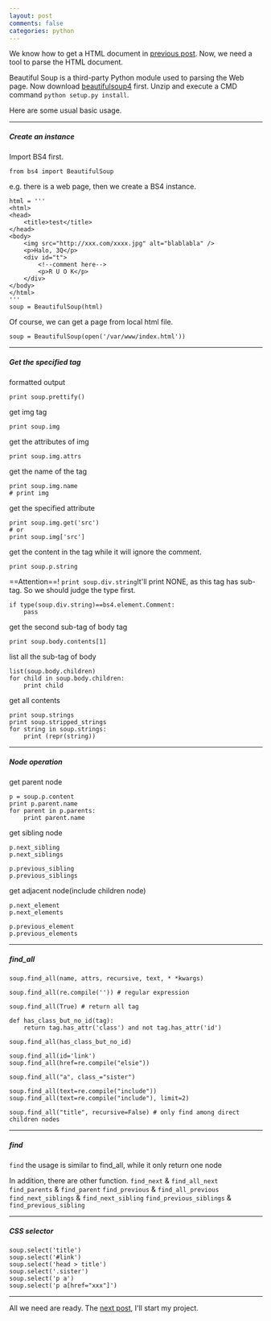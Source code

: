 ```yaml
---
layout: post
comments: false
categories: python
---
```


We know how to get a HTML document in [previous post](2015-11-26-beginning-python-1-crawler.md). Now, we need a tool to parse the HTML document.

Beautiful Soup is a third-party Python module used to parsing the Web page. Now download [beautifulsoup4](http://www.crummy.com/software/BeautifulSoup/bs4/download/4.3/) first. Unzip and execute a CMD command `python setup.py install`.

Here are some usual basic usage.

***
##### Create an instance
Import BS4 first.
```
from bs4 import BeautifulSoup
```

e.g. there is a web page, then we create a BS4 instance.
```
html = '''
<html>
<head>
	<title>test</title>
</head>
<body>
	<img src="http://xxx.com/xxxx.jpg" alt="blablabla" />
	<p>Halo, 3Q</p>
	<div id="t">
    	<!--comment here-->
		<p>R U O K</p>
	</div>
</body>
</html>
'''
soup = BeautifulSoup(html)
```
Of course, we can get a page from local html file.
```
soup = BeautifulSoup(open('/var/www/index.html'))
```
***
##### Get the specified tag
formatted output
```
print soup.prettify()
```
get img tag
```
print soup.img
```
get the attributes of img
```
print soup.img.attrs
```
get the name of the tag
```
print soup.img.name
# print img
```
get the specified attribute
```
print soup.img.get('src')
# or
print soup.img['src']
```
get the content in the tag while it will ignore the comment.
```
print soup.p.string
```
==Attention==! `print soup.div.string`It'll print NONE, as this tag has sub-tag. So we should judge the type first.
```
if type(soup.div.string)==bs4.element.Comment:
	pass
```
get the second sub-tag of body tag
```
print soup.body.contents[1]
```
list all the sub-tag of body
```
list(soup.body.children)
for child in soup.body.children:
	print child
```
get all contents
```
print soup.strings
print soup.stripped_strings
for string in soup.strings:
	print (repr(string))
```
***
##### Node operation
get parent node
```
p = soup.p.content
print p.parent.name
for parent in p.parents:
	print parent.name
```
get sibling node
```
p.next_sibling
p.next_siblings

p.previous_sibling
p.previous_siblings
```
get adjacent node(include children node)
```
p.next_element
p.next_elements

p.previous_element
p.previous_elements
```
***
##### find\_all
```
soup.find_all(name, attrs, recursive, text, * *kwargs)
```
```
soup.find_all(re.compile('')) # regular expression
```
```
soup.find_all(True) # return all tag
```
```
def has_class_but_no_id(tag):
	return tag.has_attr('class') and not tag.has_attr('id')

soup.find_all(has_class_but_no_id)
```
```
soup.find_all(id='link')
soup.find_all(href=re.compile("elsie"))
```
```
soup.find_all("a", class_="sister")
```
```
soup.find_all(text=re.compile("include"))
soup.find_all(text=re.compile("include"), limit=2)
```
```
soup.find_all("title", recursive=False) # only find among direct children nodes
```
***
##### find
`find` the usage is similar to find_all, while it only return one node

In addition, there are other function.
`find_next` & `find_all_next`
`find_parents` & `find_parent`
`find_previous` & `find_all_previous`
`find_next_siblings` & `find_next_sibling`
`find_previous_siblings` & `find_previous_sibling`
***
##### CSS selector
```
soup.select('title')
soup.select('#link')
soup.select('head > title')
soup.select('.sister')
soup.select('p a')
soup.select('p a[href="xxx"]')
```
***
All we need are ready. The [next post](2015-11-26-beginning-python-3-crawler-pixiv.md), I'll start my project.
